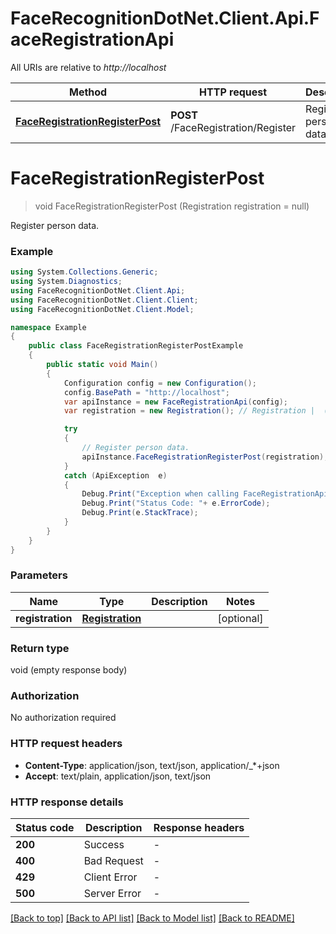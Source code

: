 # FaceRecognitionDotNet.Client.Api.FaceRegistrationApi

All URIs are relative to *http://localhost*

Method | HTTP request | Description
------------- | ------------- | -------------
[**FaceRegistrationRegisterPost**](FaceRegistrationApi.md#faceregistrationregisterpost) | **POST** /FaceRegistration/Register | Register person data.


<a name="faceregistrationregisterpost"></a>
# **FaceRegistrationRegisterPost**
> void FaceRegistrationRegisterPost (Registration registration = null)

Register person data.

### Example
```csharp
using System.Collections.Generic;
using System.Diagnostics;
using FaceRecognitionDotNet.Client.Api;
using FaceRecognitionDotNet.Client.Client;
using FaceRecognitionDotNet.Client.Model;

namespace Example
{
    public class FaceRegistrationRegisterPostExample
    {
        public static void Main()
        {
            Configuration config = new Configuration();
            config.BasePath = "http://localhost";
            var apiInstance = new FaceRegistrationApi(config);
            var registration = new Registration(); // Registration |  (optional) 

            try
            {
                // Register person data.
                apiInstance.FaceRegistrationRegisterPost(registration);
            }
            catch (ApiException  e)
            {
                Debug.Print("Exception when calling FaceRegistrationApi.FaceRegistrationRegisterPost: " + e.Message );
                Debug.Print("Status Code: "+ e.ErrorCode);
                Debug.Print(e.StackTrace);
            }
        }
    }
}
```

### Parameters

Name | Type | Description  | Notes
------------- | ------------- | ------------- | -------------
 **registration** | [**Registration**](Registration.md)|  | [optional] 

### Return type

void (empty response body)

### Authorization

No authorization required

### HTTP request headers

 - **Content-Type**: application/json, text/json, application/_*+json
 - **Accept**: text/plain, application/json, text/json

### HTTP response details
| Status code | Description | Response headers |
|-------------|-------------|------------------|
| **200** | Success |  -  |
| **400** | Bad Request |  -  |
| **429** | Client Error |  -  |
| **500** | Server Error |  -  |

[[Back to top]](#) [[Back to API list]](../README.md#documentation-for-api-endpoints) [[Back to Model list]](../README.md#documentation-for-models) [[Back to README]](../README.md)


